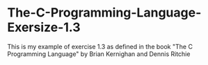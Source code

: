 # The-C-Programming-Language-Exersize-1.3
This is my example of exercise 1.3 as defined in the book "The C Programming Language" by Brian Kernighan and Dennis Ritchie
